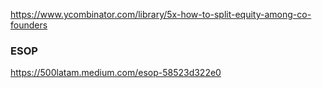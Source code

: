https://www.ycombinator.com/library/5x-how-to-split-equity-among-co-founders


### ESOP
https://500latam.medium.com/esop-58523d322e0
